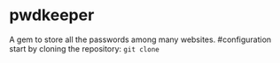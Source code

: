 # pwdkeeper
A gem to store all the passwords among many websites. 
#configuration
start by cloning the repository:
`git clone `
